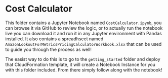# Cost Calculator

This folder contains a Jupyter Notebook named `CostCalculator.ipynb`, you can browse it via GitHub to review the logic, or to actually run the notebook live you can download it and run it in any Jupyter environment with Pandas installed. It also contains a spreadhseet named `AmazonLookoutForMetricsPricingCalculatorWorkbook.xlsx` that can be used to guide you through the process as well!

The easist way to do this is to go to the `getting_started` folder and deploy that CloudFormation template, it will create a Notebook Instance for you with this folder included. From there simply follow along with the notebook!

